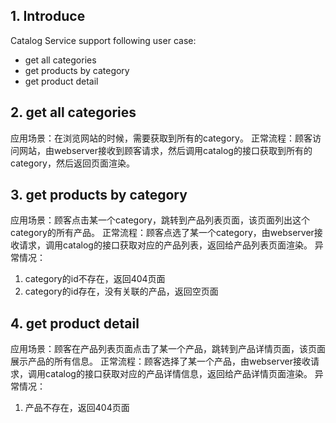 ## 1. Introduce
Catalog Service support following user case:
* get all categories
* get products by category
* get product detail

## 2. get all categories
应用场景：在浏览网站的时候，需要获取到所有的category。
正常流程：顾客访问网站，由webserver接收到顾客请求，然后调用catalog的接口获取到所有的category，然后返回页面渲染。

## 3. get products by category
应用场景：顾客点击某一个category，跳转到产品列表页面，该页面列出这个category的所有产品。
正常流程：顾客点选了某一个category，由webserver接收请求，调用catalog的接口获取对应的产品列表，返回给产品列表页面渲染。
异常情况：
1. category的id不存在，返回404页面
2. category的id存在，没有关联的产品，返回空页面

## 4. get product detail
应用场景：顾客在产品列表页面点击了某一个产品，跳转到产品详情页面，该页面展示产品的所有信息。
正常流程：顾客选择了某一个产品，由webserver接收请求，调用catalog的接口获取对应的产品详情信息，返回给产品详情页面渲染。
异常情况：
1. 产品不存在，返回404页面